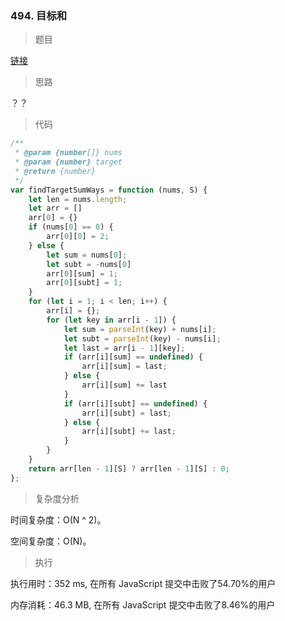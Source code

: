### 494. 目标和

> 题目

[链接](https://leetcode-cn.com/problems/target-sum/)

> 思路

？？

> 代码

```js
/**
 * @param {number[]} nums
 * @param {number} target
 * @return {number}
 */
var findTargetSumWays = function (nums, S) {
    let len = nums.length;
    let arr = []
    arr[0] = {}
    if (nums[0] == 0) {
        arr[0][0] = 2;
    } else {
        let sum = nums[0];
        let subt = -nums[0]
        arr[0][sum] = 1;
        arr[0][subt] = 1;
    }
    for (let i = 1; i < len; i++) {
        arr[i] = {};
        for (let key in arr[i - 1]) {
            let sum = parseInt(key) + nums[i];
            let subt = parseInt(key) - nums[i];
            let last = arr[i - 1][key];
            if (arr[i][sum] == undefined) {
                arr[i][sum] = last;
            } else {
                arr[i][sum] += last
            }
            if (arr[i][subt] == undefined) {
                arr[i][subt] = last;
            } else {
                arr[i][subt] += last;
            }
        }
    }
    return arr[len - 1][S] ? arr[len - 1][S] : 0;
};
```


> 复杂度分析

时间复杂度：O(N ^ 2)。

空间复杂度：O(N)。

> 执行

执行用时：352 ms, 在所有 JavaScript 提交中击败了54.70%的用户

内存消耗：46.3 MB, 在所有 JavaScript 提交中击败了8.46%的用户
